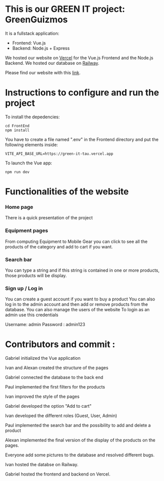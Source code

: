 # This is our GREEN IT project: GreenGuizmos

It is a fullstack application:

- Frontend: Vue.js
- Backend: Node.js + Express

We hosted our website on [Vercel](https://vercel.com) for the Vue.js Frontend and the Node.js Backend.
We hosted our database on [Railway](https://railway.com).

Please find our website with this [link](https://green-it-vuejs.vercel.app/).

# Instructions to configure and run the project

To install the depedencies:

```ssh
cd FrontEnd
npm install
```

You have to create a file named ".env" in the Frontend directory and put the following elements inside:

```ssh
VITE_API_BASE_URL=https://green-it-tau.vercel.app
```

To launch the Vue app:

```ssh
npm run dev
```

# Functionalities of the website

### Home page

There is a quick presentation of the project

### Equipment pages

From computing Equipment to Mobile Gear you can click to see all the products of the category and add to cart if you want.

### Search bar

You can type a string and if this string is contained in one or more products, those products will be display.

### Sign up / Log in

You can create a guest account if you want to buy a product
You can also log in to the admin account and then add or remove products from the database. You can also manage the users of the website
To login as an admin use this credentials

Username: admin
Password : admin123

# Contributors and commit :

Gabriel initialized the Vue application

Ivan and Alexan created the structure of the pages

Gabriel connected the database to the back end

Paul implemented the first filters for the products

Ivan improved the style of the pages

Gabriel developed the option "Add to cart"

Ivan developed the different roles (Guest, User, Admin)

Paul implemented the search bar and the possibility to add and delete a product

Alexan implemented the final version of the display of the products on the pages.

Everyone add some pictures to the database and resolved different bugs.

Ivan hosted the databse on Railway.

Gabriel hosted the frontend and backend on Vercel.
